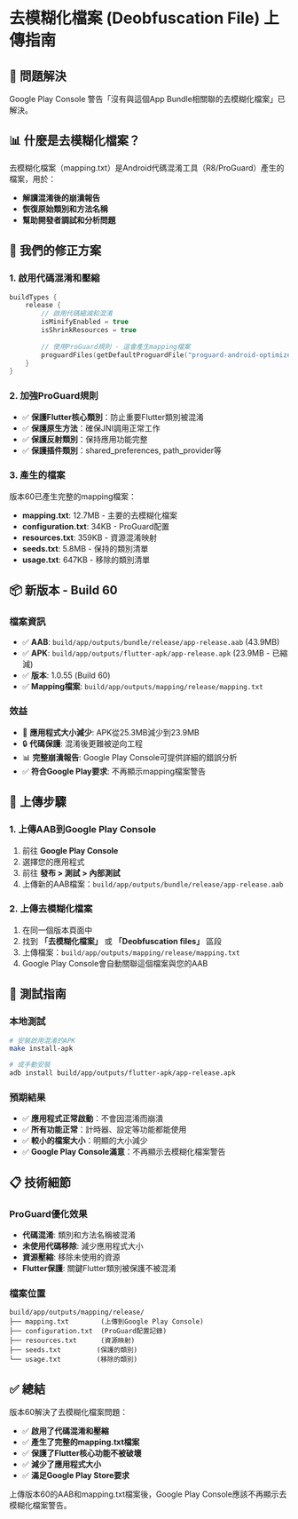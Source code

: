 # 去模糊化檔案 (Deobfuscation File) 上傳指南

## 🎯 問題解決
Google Play Console 警告「沒有與這個App Bundle相關聯的去模糊化檔案」已解決。

## 📊 什麼是去模糊化檔案？
去模糊化檔案（mapping.txt）是Android代碼混淆工具（R8/ProGuard）產生的檔案，用於：
- **解讀混淆後的崩潰報告**
- **恢復原始類別和方法名稱**
- **幫助開發者調試和分析問題**

## 🔧 我們的修正方案

### 1. 啟用代碼混淆和壓縮
```kotlin
buildTypes {
    release {
        // 啟用代碼縮減和混淆
        isMinifyEnabled = true
        isShrinkResources = true
        
        // 使用ProGuard規則 - 這會產生mapping檔案
        proguardFiles(getDefaultProguardFile("proguard-android-optimize.txt"), "proguard-rules.pro")
    }
}
```

### 2. 加強ProGuard規則
- ✅ **保護Flutter核心類別**：防止重要Flutter類別被混淆
- ✅ **保護原生方法**：確保JNI調用正常工作
- ✅ **保護反射類別**：保持應用功能完整
- ✅ **保護插件類別**：shared_preferences, path_provider等

### 3. 產生的檔案
版本60已產生完整的mapping檔案：
- **mapping.txt**: 12.7MB - 主要的去模糊化檔案
- **configuration.txt**: 34KB - ProGuard配置
- **resources.txt**: 359KB - 資源混淆映射
- **seeds.txt**: 5.8MB - 保持的類別清單
- **usage.txt**: 647KB - 移除的類別清單

## 📦 新版本 - Build 60

### 檔案資訊
- ✅ **AAB**: `build/app/outputs/bundle/release/app-release.aab` (43.9MB)
- ✅ **APK**: `build/app/outputs/flutter-apk/app-release.apk` (23.9MB - 已縮減)
- ✅ **版本**: 1.0.55 (Build 60)
- ✅ **Mapping檔案**: `build/app/outputs/mapping/release/mapping.txt`

### 效益
- 🎯 **應用程式大小減少**: APK從25.3MB減少到23.9MB
- 🔒 **代碼保護**: 混淆後更難被逆向工程
- 📊 **完整崩潰報告**: Google Play Console可提供詳細的錯誤分析
- ✅ **符合Google Play要求**: 不再顯示mapping檔案警告

## 🚀 上傳步驟

### 1. 上傳AAB到Google Play Console
1. 前往 **Google Play Console**
2. 選擇您的應用程式
3. 前往 **發布 > 測試 > 內部測試**
4. 上傳新的AAB檔案：`build/app/outputs/bundle/release/app-release.aab`

### 2. 上傳去模糊化檔案
1. 在同一個版本頁面中
2. 找到 **「去模糊化檔案」** 或 **「Deobfuscation files」** 區段
3. 上傳檔案：`build/app/outputs/mapping/release/mapping.txt`
4. Google Play Console會自動關聯這個檔案與您的AAB

## 🧪 測試指南

### 本地測試
```bash
# 安裝啟用混淆的APK
make install-apk

# 或手動安裝
adb install build/app/outputs/flutter-apk/app-release.apk
```

### 預期結果
- ✅ **應用程式正常啟動**：不會因混淆而崩潰
- ✅ **所有功能正常**：計時器、設定等功能都能使用
- ✅ **較小的檔案大小**：明顯的大小減少
- ✅ **Google Play Console滿意**：不再顯示去模糊化檔案警告

## 📋 技術細節

### ProGuard優化效果
- **代碼混淆**: 類別和方法名稱被混淆
- **未使用代碼移除**: 減少應用程式大小
- **資源壓縮**: 移除未使用的資源
- **Flutter保護**: 關鍵Flutter類別被保護不被混淆

### 檔案位置
```
build/app/outputs/mapping/release/
├── mapping.txt        (上傳到Google Play Console)
├── configuration.txt  (ProGuard配置記錄)
├── resources.txt      (資源映射)
├── seeds.txt         (保護的類別)
└── usage.txt         (移除的類別)
```

## ✅ 總結
版本60解決了去模糊化檔案問題：
- ✅ **啟用了代碼混淆和壓縮**
- ✅ **產生了完整的mapping.txt檔案**
- ✅ **保護了Flutter核心功能不被破壞**
- ✅ **減少了應用程式大小**
- ✅ **滿足Google Play Store要求**

上傳版本60的AAB和mapping.txt檔案後，Google Play Console應該不再顯示去模糊化檔案警告。
